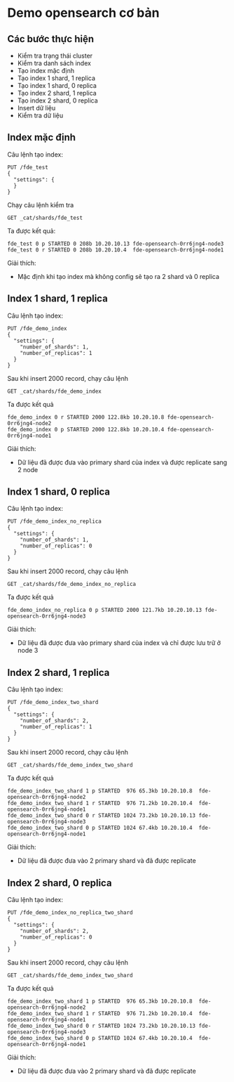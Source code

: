 # Demo opensearch cơ bản
## Các bước thực hiện
- Kiểm tra trạng thái cluster
- Kiểm tra danh sách index
- Tạo index mặc định
- Tạo index 1 shard, 1 replica
- Tạo index 1 shard, 0 replica
- Tạo index 2 shard, 1 replica
- Tạo index 2 shard, 0 replica
- Insert dữ liệu
- Kiểm tra dữ liệu
## Index mặc định
Câu lệnh tạo index:
```
PUT /fde_test
{
  "settings": {
  }
}
```
Chạy câu lệnh kiểm tra
```
GET _cat/shards/fde_test
```
Ta được kết quả:
```
fde_test 0 p STARTED 0 208b 10.20.10.13 fde-opensearch-0rr6jng4-node3
fde_test 0 r STARTED 0 208b 10.20.10.4  fde-opensearch-0rr6jng4-node1
```
Giải thích:
- Mặc định khi tạo index mà không config sẽ tạo ra 2 shard và 0 replica
## Index 1 shard, 1 replica
Câu lệnh tạo index:
```
PUT /fde_demo_index
{
  "settings": {
    "number_of_shards": 1,
    "number_of_replicas": 1
  }
}
```
Sau khi insert 2000 record, chạy câu lệnh
```
GET _cat/shards/fde_demo_index
```
Ta được kết quả
```
fde_demo_index 0 r STARTED 2000 122.8kb 10.20.10.8 fde-opensearch-0rr6jng4-node2
fde_demo_index 0 p STARTED 2000 122.8kb 10.20.10.4 fde-opensearch-0rr6jng4-node1
```
Giải thích: 
- Dữ liệu đã được đưa vào primary shard của index và được replicate sang 2 node

## Index 1 shard, 0 replica
Câu lệnh tạo index:
```
PUT /fde_demo_index_no_replica
{
  "settings": {
    "number_of_shards": 1,
    "number_of_replicas": 0
  }
}
```
Sau khi insert 2000 record, chạy câu lệnh
```
GET _cat/shards/fde_demo_index_no_replica
```
Ta được kết quả
```
fde_demo_index_no_replica 0 p STARTED 2000 121.7kb 10.20.10.13 fde-opensearch-0rr6jng4-node3

```
Giải thích: 
- Dữ liệu đã được đưa vào primary shard của index và chỉ được lưu trữ ở node 3

## Index 2 shard, 1 replica
Câu lệnh tạo index:
```
PUT /fde_demo_index_two_shard
{
  "settings": {
    "number_of_shards": 2,
    "number_of_replicas": 1
  }
}
```
Sau khi insert 2000 record, chạy câu lệnh
```
GET _cat/shards/fde_demo_index_two_shard
```
Ta được kết quả
```
fde_demo_index_two_shard 1 p STARTED  976 65.3kb 10.20.10.8  fde-opensearch-0rr6jng4-node2
fde_demo_index_two_shard 1 r STARTED  976 71.2kb 10.20.10.4  fde-opensearch-0rr6jng4-node1
fde_demo_index_two_shard 0 r STARTED 1024 73.2kb 10.20.10.13 fde-opensearch-0rr6jng4-node3
fde_demo_index_two_shard 0 p STARTED 1024 67.4kb 10.20.10.4  fde-opensearch-0rr6jng4-node1

```
Giải thích: 
- Dữ liệu đã được đưa vào 2 primary shard và đã được replicate

## Index 2 shard, 0 replica
Câu lệnh tạo index:
```
PUT /fde_demo_index_no_replica_two_shard
{
  "settings": {
    "number_of_shards": 2,
    "number_of_replicas": 0
  }
}
```
Sau khi insert 2000 record, chạy câu lệnh
```
GET _cat/shards/fde_demo_index_two_shard
```
Ta được kết quả
```
fde_demo_index_two_shard 1 p STARTED  976 65.3kb 10.20.10.8  fde-opensearch-0rr6jng4-node2
fde_demo_index_two_shard 1 r STARTED  976 71.2kb 10.20.10.4  fde-opensearch-0rr6jng4-node1
fde_demo_index_two_shard 0 r STARTED 1024 73.2kb 10.20.10.13 fde-opensearch-0rr6jng4-node3
fde_demo_index_two_shard 0 p STARTED 1024 67.4kb 10.20.10.4  fde-opensearch-0rr6jng4-node1

```
Giải thích: 
- Dữ liệu đã được đưa vào 2 primary shard và đã được replicate